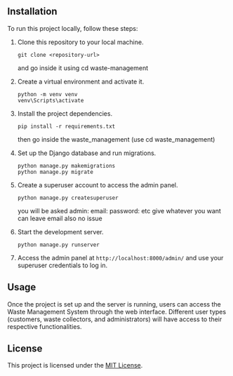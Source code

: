 ## Installation

To run this project locally, follow these steps:

1. Clone this repository to your local machine.

   ```
   git clone <repository-url>
   ```
   and go inside it using cd waste-management

2. Create a virtual environment and activate it.

   ```
   python -m venv venv
   venv\Scripts\activate
   ```

3. Install the project dependencies.

   ```
   pip install -r requirements.txt
   ```
   then go inside the waste_management (use cd waste_management)
   
5. Set up the Django database and run migrations.

   ```
   python manage.py makemigrations
   python manage.py migrate
   ```

6. Create a superuser account to access the admin panel.

   ```
   python manage.py createsuperuser
   ```
   you will be asked admin: email: password: etc give whatever you want can leave email also no issue

7. Start the development server.

   ```
   python manage.py runserver
   ```

8. Access the admin panel at `http://localhost:8000/admin/` and use your superuser credentials to log in.

## Usage

Once the project is set up and the server is running, users can access the Waste Management System through the web interface. Different user types (customers, waste collectors, and administrators) will have access to their respective functionalities.

## License

This project is licensed under the [MIT License](LICENSE).
